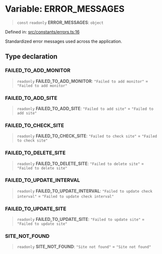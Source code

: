 # Variable: ERROR\_MESSAGES

> `const` `readonly` **ERROR\_MESSAGES**: `object`

Defined in: [src/constants/errors.ts:16](https://github.com/Nick2bad4u/Uptime-Watcher/blob/dca5483e793478722cd3e6e125cafcec5fc771f0/src/constants/errors.ts#L16)

Standardized error messages used across the application.

## Type declaration

### FAILED\_TO\_ADD\_MONITOR

> `readonly` **FAILED\_TO\_ADD\_MONITOR**: `"Failed to add monitor"` = `"Failed to add monitor"`

### FAILED\_TO\_ADD\_SITE

> `readonly` **FAILED\_TO\_ADD\_SITE**: `"Failed to add site"` = `"Failed to add site"`

### FAILED\_TO\_CHECK\_SITE

> `readonly` **FAILED\_TO\_CHECK\_SITE**: `"Failed to check site"` = `"Failed to check site"`

### FAILED\_TO\_DELETE\_SITE

> `readonly` **FAILED\_TO\_DELETE\_SITE**: `"Failed to delete site"` = `"Failed to delete site"`

### FAILED\_TO\_UPDATE\_INTERVAL

> `readonly` **FAILED\_TO\_UPDATE\_INTERVAL**: `"Failed to update check interval"` = `"Failed to update check interval"`

### FAILED\_TO\_UPDATE\_SITE

> `readonly` **FAILED\_TO\_UPDATE\_SITE**: `"Failed to update site"` = `"Failed to update site"`

### SITE\_NOT\_FOUND

> `readonly` **SITE\_NOT\_FOUND**: `"Site not found"` = `"Site not found"`
